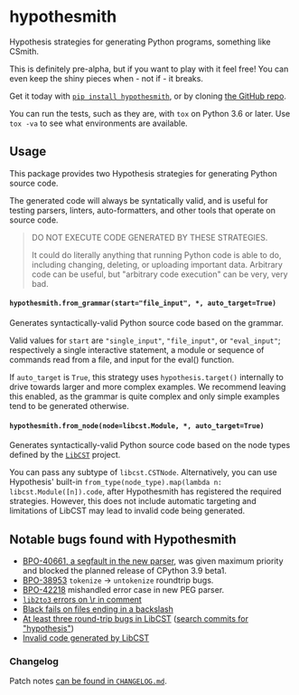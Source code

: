 # hypothesmith
Hypothesis strategies for generating Python programs, something like CSmith.

This is definitely pre-alpha, but if you want to play with it feel free!
You can even keep the shiny pieces when - not if - it breaks.

Get it today with [`pip install hypothesmith`](https://pypi.org/project/hypothesmith/),
or by cloning [the GitHub repo](https://github.com/Zac-HD/hypothesmith).

You can run the tests, such as they are, with `tox` on Python 3.6 or later.
Use `tox -va` to see what environments are available.

## Usage
This package provides two Hypothesis strategies for generating Python source code.

The generated code will always be syntatically valid, and is useful for testing
parsers, linters, auto-formatters, and other tools that operate on source code.

> DO NOT EXECUTE CODE GENERATED BY THESE STRATEGIES.
>
> It could do literally anything that running Python code is able to do,
> including changing, deleting, or uploading important data.  Arbitrary
> code can be useful, but "arbitrary code execution" can be very, very bad.

#### `hypothesmith.from_grammar(start="file_input", *, auto_target=True)`

Generates syntactically-valid Python source code based on the grammar.

Valid values for ``start`` are ``"single_input"``, ``"file_input"``, or
``"eval_input"``; respectively a single interactive statement, a module or
sequence of commands read from a file, and input for the eval() function.

If ``auto_target`` is ``True``, this strategy uses ``hypothesis.target()``
internally to drive towards larger and more complex examples.  We recommend
leaving this enabled, as the grammar is quite complex and only simple examples
tend to be generated otherwise.

#### `hypothesmith.from_node(node=libcst.Module, *, auto_target=True)`

Generates syntactically-valid Python source code based on the node types
defined by the [`LibCST`](https://libcst.readthedocs.io/en/latest/) project.

You can pass any subtype of `libcst.CSTNode`.  Alternatively, you can use
Hypothesis' built-in `from_type(node_type).map(lambda n: libcst.Module([n]).code`,
after Hypothesmith has registered the required strategies.  However, this does
not include automatic targeting and limitations of LibCST may lead to invalid
code being generated.

## Notable bugs found with Hypothesmith
- [BPO-40661, a segfault in the new parser](https://bugs.python.org/issue40661),
  was given maximum priority and blocked the planned release of CPython 3.9 beta1.
- [BPO-38953](https://bugs.python.org/issue38953) `tokenize` -> `untokenize` roundtrip bugs.
- [BPO-42218](https://bugs.python.org/issue42218) mishandled error case in new PEG parser.
- [`lib2to3` errors on \r in comment](https://github.com/psf/black/issues/970)
- [Black fails on files ending in a backslash](https://github.com/psf/black/issues/1012)
- [At least three round-trip bugs in LibCST](https://github.com/Instagram/LibCST#acknowledgements)
  ([search commits for "hypothesis"](https://github.com/Instagram/LibCST/search?q=Fix+hypothesis&type=commits))
- [Invalid code generated by LibCST](https://github.com/Instagram/LibCST/issues/287)

### Changelog

Patch notes [can be found in `CHANGELOG.md`](https://github.com/Zac-HD/hypothesmith/blob/master/CHANGELOG.md).
